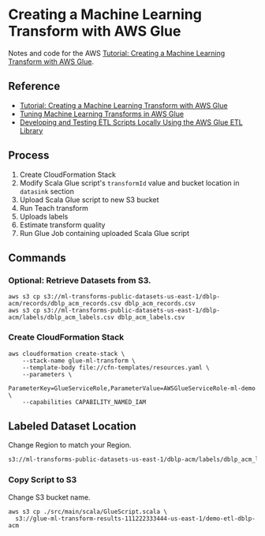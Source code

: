 # Creating a Machine Learning Transform with AWS Glue

Notes and code for the AWS [Tutorial: Creating a Machine Learning Transform with AWS Glue](https://docs.aws.amazon.com/glue/latest/dg/machine-learning-transform-tutorial.html).

## Reference

- [Tutorial: Creating a Machine Learning Transform with AWS Glue](https://docs.aws.amazon.com/glue/latest/dg/machine-learning-transform-tutorial.html)
- [Tuning Machine Learning Transforms in AWS Glue](https://docs.aws.amazon.com/glue/latest/dg/add-job-machine-learning-transform-tuning.html)
- [Developing and Testing ETL Scripts Locally Using the AWS Glue ETL Library](https://docs.aws.amazon.com/glue/latest/dg/aws-glue-programming-etl-libraries.html)

## Process

1. Create CloudFormation Stack
2. Modify Scala Glue script's `transformId` value and bucket location in `datasink` section
3. Upload Scala Glue script to new S3 bucket
4. Run Teach transform
5. Uploads labels
6. Estimate transform quality
7. Run Glue Job containing uploaded Scala Glue script

## Commands

### Optional: Retrieve Datasets from S3.

```shell
aws s3 cp s3://ml-transforms-public-datasets-us-east-1/dblp-acm/records/dblp_acm_records.csv dblp_acm_records.csv
aws s3 cp s3://ml-transforms-public-datasets-us-east-1/dblp-acm/labels/dblp_acm_labels.csv dblp_acm_labels.csv
```

### Create CloudFormation Stack

```
aws cloudformation create-stack \
    --stack-name glue-ml-transform \
    --template-body file://cfn-templates/resources.yaml \
    --parameters \
        ParameterKey=GlueServiceRole,ParameterValue=AWSGlueServiceRole-ml-demo \
    --capabilities CAPABILITY_NAMED_IAM
```

## Labeled Dataset Location

Change Region to match your Region.

```txt
s3://ml-transforms-public-datasets-us-east-1/dblp-acm/labels/dblp_acm_labels.csv
```

### Copy Script to S3

Change S3 bucket name.

```shell
aws s3 cp ./src/main/scala/GlueScript.scala \
  s3://glue-ml-transform-results-111222333444-us-east-1/demo-etl-dblp-acm
```